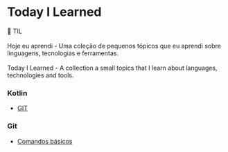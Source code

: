 # Today I Learned

📝 TIL <br><br>
Hoje eu aprendi - Uma coleção de pequenos tópicos que eu aprendi sobre linguagens, tecnologias e ferramentas.<br><br>
Today I Learned - A collection a small topics that I learn about languages, technologies and tools.

### Kotlin
- [GIT](git)

### Git
- [Comandos básicos](git/comandos-basicos.md)
